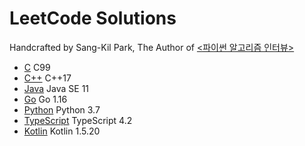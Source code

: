 # LeetCode Solutions
Handcrafted by Sang-Kil Park, The Author of [<파이썬 알고리즘 인터뷰>](http://www.yes24.com/Product/Goods/91084402)  

- [C](c/) C99
- [C++](cpp/) C++17
- [Java](java-kotlin/) Java SE 11
- [Go](go/) Go 1.16
- [Python](python/) Python 3.7
- [TypeScript](typescript/) TypeScript 4.2
- [Kotlin](java-kotlin/) Kotlin 1.5.20
